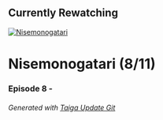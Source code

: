 ﻿
## Currently Rewatching

[![Nisemonogatari](https://s4.anilist.co/file/anilistcdn/media/anime/cover/medium/nx11597-ApDcMuPvRhgr.jpg)](https://anilist.co/anime/11597)

# Nisemonogatari (8/11)

### Episode 8 - 

###### *Generated with [Taiga Update Git](https://github.com/nike4613/taiga-update-git)*